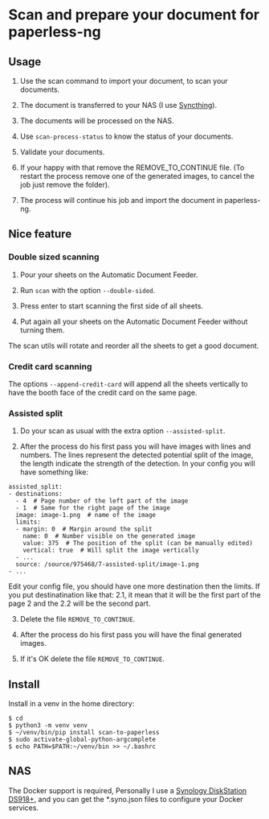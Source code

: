 # Scan and prepare your document for paperless-ng

## Usage

1. Use the scan command to import your document, to scan your documents.

2. The document is transferred to your NAS (I use [Syncthing](https://syncthing.net/)).

3. The documents will be processed on the NAS.

4. Use `scan-process-status` to know the status of your documents.

5. Validate your documents.

6. If your happy with that remove the REMOVE_TO_CONTINUE file.
   (To restart the process remove one of the generated images, to cancel the job just remove the folder).

7. The process will continue his job and import the document in paperless-ng.

## Nice feature

### Double sized scanning

1. Pour your sheets on the Automatic Document Feeder.

2. Run `scan` with the option `--double-sided`.

3. Press enter to start scanning the first side of all sheets.

4. Put again all your sheets on the Automatic Document Feeder without turning them.

The scan utils will rotate and reorder all the sheets to get a good document.

### Credit card scanning

The options `--append-credit-card` will append all the sheets vertically to have the booth face of the credit card on the same page.

### Assisted split

1. Do your scan as usual with the extra option `--assisted-split`.

2. After the process do his first pass you will have images with lines and numbers.
   The lines represent the detected potential split of the image, the length indicate the strength of the detection.
   In your config you will have something like:

```
assisted_split:
- destinations:
  - 4  # Page number of the left part of the image
  - 1  # Same for the right page of the image
  image: image-1.png  # name of the image
  limits:
  - margin: 0  # Margin around the split
    name: 0  # Number visible on the generated image
    value: 375  # The position of the split (can be manually edited)
    vertical: true  # Will split the image vertically
  - ...
  source: /source/975468/7-assisted-split/image-1.png
- ...
```

Edit your config file, you should have one more destination then the limits.
If you put destinatination like that: 2.1, it mean that it will be the first part of the page 2 and the 2.2 will be the second part.

3. Delete the file `REMOVE_TO_CONTINUE`.

4. After the process do his first pass you will have the final generated images.

5. If it's OK delete the file `REMOVE_TO_CONTINUE`.

## Install

Install in a venv in the home directory:

```
$ cd
$ python3 -m venv venv
$ ~/venv/bin/pip install scan-to-paperless
$ sudo activate-global-python-argcomplete
$ echo PATH=$PATH:~/venv/bin >> ~/.bashrc
```

## NAS

The Docker support is required, Personally I use a [Synology DiskStation DS918+](https://www.synology.com/products/DS918+),
and you can get the \*.syno.json files to configure your Docker services.
